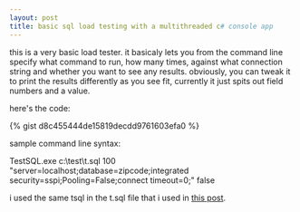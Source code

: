 ```yaml
---
layout: post
title: basic sql load testing with a multithreaded c# console app
---
```


this is a very basic load tester. it basicaly lets you from the command line specify what command to run, how many times, against what connection string and whether you want to see any results. obviously, you can tweak it to print the results differently as you see fit, currently it just spits out field numbers and a value.

here's the code:

{% gist d8c455444de15819decdd9761603efa0 %}

sample command line syntax:

TestSQL.exe c:\test\t.sql 100 "server=localhost;database=zipcode;integrated security=sspi;Pooling=False;connect timeout=0;" false

i used the same tsql in the t.sql file that i used in [this post](http://www.drowningintechnicaldebt.com/blogs/royashbrook/archive/2007/03/19/testing-with-a-random-id-in-sql.aspx).
